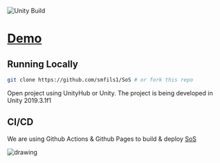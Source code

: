 ![Unity Build](https://github.com/smfils1/SoS/workflows/Unity%20Build/badge.svg)
# [Demo](https://smfils1.github.io/SoS/)

## Running Locally

```bash
git clone https://github.com/smfils1/SoS # or fork this repo
```
Open project using UnityHub or Unity. The project is being developed in Unity 2019.3.1f1

## CI/CD

We are using Github Actions & Github Pages to build & deploy [SoS](https://smfils1.github.io/SoS-web/)

![drawing](https://i.imgur.com/6BNS8mS.png)

